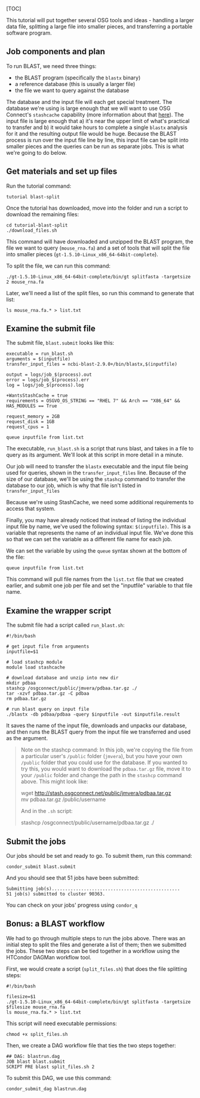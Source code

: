 [title]: - "Running a BLAST workflow"
[TOC]

This tutorial will put together several OSG tools and ideas - handling a larger 
data file, splitting a large file into smaller pieces, and transferring a portable 
software program. 

## Job components and plan

To run BLAST, we need three things: 
- the BLAST program (specifically the `blastx` binary)
- a reference database (this is usually a larger file)
- the file we want to query against the database

The database and the input file will each get special treatment. The database we're using 
is large enough that we will want to use OSG Connect's `stashcache` capability (more information 
about that [here][stashcache]). The input 
file is large enough that a) it's near the upper limit of what's practical to transfer and 
b) it would take hours to complete a single `blastx`
analysis for it and the resulting output file would be huge. Because the BLAST process is 
run over the input file line by line, this input file can be split into smaller pieces and 
the queries can be run as separate jobs. This is what we're going to do below. 

## Get materials and set up files

Run the tutorial command:

	tutorial blast-split

Once the tutorial has downloaded, move into the folder and run a script to download the remaining files: 

	cd tutorial-blast-split
	./download_files.sh

This command will have downloaded and unzipped the BLAST program, the file we want to query 
(`mouse_rna.fa`) and a set of tools that will split the file into smaller pieces
(`gt-1.5.10-Linux_x86_64-64bit-complete`). 

To split the file, we can run this command: 

	./gt-1.5.10-Linux_x86_64-64bit-complete/bin/gt splitfasta -targetsize 2 mouse_rna.fa

Later, we'll need a list of the split files, so run this command to generate that list: 

	ls mouse_rna.fa.* > list.txt

## Examine the submit file

The submit file, `blast.submit` looks like this: 

	executable = run_blast.sh
	arguments = $(inputfile)
	transfer_input_files = ncbi-blast-2.9.0+/bin/blastx,$(inputfile)

	output = logs/job_$(process).out
	error = logs/job_$(process).err
	log = logs/job_$(process).log

	+WantsStashCache = true
	requirements = OSGVO_OS_STRING == "RHEL 7" && Arch == "X86_64" && HAS_MODULES == True

	request_memory = 2GB
	request_disk = 1GB
	request_cpus = 1

	queue inputfile from list.txt

The executable, `run_blast.sh` is a script that runs blast, and takes in a file to 
query as its argument. We'll look at this script in more detail in a minute. 

Our job will need to transfer the `blastx` executable and the input file being used for 
queries, shown in the `transfer_input_files` line. Because of the size of our database, 
we'll be using the `stashcp` command to transfer the database to our job, which is why 
that file isn't listed in `transfer_input_files`

Because we're using StashCache, we need some additional requirements to access that 
system. 

Finally, you may have already noticed that instead of listing the individual input file 
by name, we've used the following syntax: `$(inputfile)`. This is a variable that represents 
the name of an individual input file. We've done this so that we can set the variable as 
a different file name for each job. 

We can set the variable by using the `queue` syntax shown at the bottom of the file: 

	queue inputfile from list.txt

This command will pull file names from the `list.txt` file that we created earlier, and 
submit one job per file and set the "inputfile" variable to that file name. 

## Examine the wrapper script

The submit file had a script called `run_blast.sh`: 

	#!/bin/bash

	# get input file from arguments
	inputfile=$1

	# load stashcp module
	module load stashcache

	# download database and unzip into new dir
	mkdir pdbaa
	stashcp /osgconnect/public/jmvera/pdbaa.tar.gz ./
	tar -xzvf pdbaa.tar.gz -C pdbaa
	rm pdbaa.tar.gz

	# run blast query on input file
	./blastx -db pdbaa/pdbaa -query $inputfile -out $inputfile.result

It saves the name of the input file, downloads and unpacks our database, and then 
runs the BLAST query from the input file we transferred and used as the argument. 

> Note on the stashcp command: In this job, we're copying the file from a particular 
> user's `/public` folder (`jmvera`), but you have your own `/public` folder that you 
> could use for the database. If you wanted to try this, you would want to download the 
> `pdbaa.tar.gz` file, move it to your `/public` folder and change the path in the `stashcp`
> command above. This might look like: 
>
>    wget http://stash.osgconnect.net/public/jmvera/pdbaa.tar.gz    
>    mv pdbaa.tar.gz /public/username
> 
> And in the `.sh` script: 
> 
>    stashcp /osgconnect/public/username/pdbaa.tar.gz ./

## Submit the jobs

Our jobs should be set and ready to go. To submit them, run this command:

	condor_submit blast.submit

And you should see that 51 jobs have been submitted: 

	Submitting job(s)................................................
	51 job(s) submitted to cluster 90363.

You can check on your jobs' progress using `condor_q`

## Bonus: a BLAST workflow

We had to go through multiple steps to run the jobs above. There was an initial 
step to split the files and generate a list of them; then we submitted the jobs. These 
two steps can be tied together in a workflow using the HTCondor DAGMan workflow tool. 

First, we would create a script (`split_files.sh`) that does the file splitting steps: 

	#!/bin/bash
	
	filesize=$1
	./gt-1.5.10-Linux_x86_64-64bit-complete/bin/gt splitfasta -targetsize $filesize mouse_rna.fa
	ls mouse_rna.fa.* > list.txt

This script will need executable permissions:

	chmod +x split_files.sh

Then, we create a DAG workflow file that ties the two steps together: 

	## DAG: blastrun.dag
	JOB blast blast.submit
	SCRIPT PRE blast split_files.sh 2

To submit this DAG, we use this command: 

	condor_submit_dag blastrun.dag


[stashcache]: https://support.opensciencegrid.org/support/solutions/articles/12000002775-transferring-data-with-stashcache
